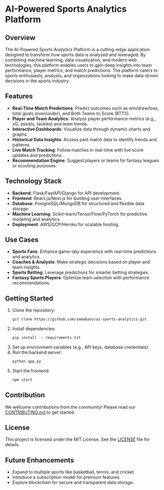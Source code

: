 # AI-Powered Sports Analytics Platform

## Overview
The AI-Powered Sports Analytics Platform is a cutting-edge application designed to transform how sports data is analyzed and leveraged. By combining machine learning, data visualization, and modern web technologies, this platform enables users to gain deep insights into team performance, player metrics, and match predictions. The platform caters to sports enthusiasts, analysts, and organizations looking to make data-driven decisions in the sports industry.

## Features
- **Real-Time Match Predictions**: Predict outcomes such as win/draw/loss, total goals (over/under), and Both Teams to Score (BTTS).
- **Player and Team Analytics**: Analyze player performance metrics (e.g., xG, assists, tackles) and team trends.
- **Interactive Dashboards**: Visualize data through dynamic charts and graphs.
- **Historical Data Insights**: Access past match data to identify trends and patterns.
- **Live Match Tracking**: Follow matches in real-time with live score updates and predictions.
- **Recommendation Engine**: Suggest players or teams for fantasy leagues or scouting purposes.

## Technology Stack
- **Backend**: Flask/FastAPI/Django for API development.
- **Frontend**: React.js/Next.js for building user interfaces.
- **Database**: PostgreSQL/MongoDB for structured and flexible data storage.
- **Machine Learning**: Scikit-learn/TensorFlow/PyTorch for predictive modeling and analytics.
- **Deployment**: AWS/GCP/Heroku for scalable hosting.

## Use Cases
- **Sports Fans**: Enhance game-day experience with real-time predictions and analytics.
- **Coaches & Analysts**: Make strategic decisions based on player and team insights.
- **Sports Betting**: Leverage predictions for smarter betting strategies.
- **Fantasy Sports Players**: Optimize team selection with performance recommendations.

## Getting Started
1. Clone the repository:
   ```bash
   git clone https://github.com/samabaso/ai-sports-analytics.git
   ```
2. Install dependencies:
   ```bash
   pip install -r requirements.txt
   ```
3. Set up environment variables (e.g., API keys, database credentials).
4. Run the backend server:
   ```bash
   python app.py
   ```
5. Start the frontend:
   ```bash
   npm start
   ```

## Contribution
We welcome contributions from the community! Please read our [CONTRIBUTING.md](CONTRIBUTING.md) to get started.

## License
This project is licensed under the MIT License. See the [LICENSE](LICENSE) file for details.

## Future Enhancements
- Expand to multiple sports like basketball, tennis, and cricket.
- Introduce a subscription model for premium features.
- Explore blockchain for secure and transparent data storage.
